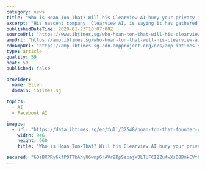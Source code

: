 ```yaml
---
category: news
title: "Who is Hoan Ton-That? Will his Clearview AI bury your privacy for ever?"
excerpt: "His nascent company, Clearview AI, is saying it has gathered as many as 3 billion photos from sites like Facebook, Youtube, Twitter ... not surveillance and that Clearview Ai is \"an after-the-fact research tool.\" Though the technology is only being used by law enforcement agencies now, commercialisation of its use can spell danger, privacy ..."
publishedDateTime: 2020-01-23T10:07:00Z
sourceUrl: "https://www.ibtimes.sg/who-hoan-ton-that-will-his-clearview-ai-bury-your-privacy-ever-38164"
ampUrl: "https://amp.ibtimes.sg/who-hoan-ton-that-will-his-clearview-ai-bury-your-privacy-ever-38164"
cdnAmpUrl: "https://amp-ibtimes-sg.cdn.ampproject.org/c/s/amp.ibtimes.sg/who-hoan-ton-that-will-his-clearview-ai-bury-your-privacy-ever-38164"
type: article
quality: 59
heat: 59
published: false

provider:
  name: Ellen
  domain: ibtimes.sg

topics:
  - AI
  - Facebook AI

images:
  - url: "https://data.ibtimes.sg/en/full/32548/hoan-ton-that-founder-clearview-ai.png"
    width: 946
    height: 660
    title: "Who is Hoan Ton-That? Will his Clearview AI bury your privacy for ever?"

secured: "6OaBXPRy6kfPOTTbAhyU6wnpGrAVrZDpSexajW3LTUFCI2Zu4wXsDBBmkCVfbna1Fef3nXYigtCiYbTaTpWrRRxJeB2cJRXlYBqfHqRDkBUK3KnvQqnANaIiyJCqcwnvFJmJ6gGlrRcgTMeUwKc07M9dCrBZ+ahsZsd8UjI6eqZYuEzFZR+kxACiwIaRLP+WcIq+SvC2TUYVlFuZRrXn06wZyu9aW8wIIa9eIDsE57Qwj5vkFKhmmE8069C1zjI5H771tsQe+sj1rrGXxy4LafGhrI/96npcslGJOcjKItXZ3A4WYIVrKNOwVHxezk9VDe+pBNim13PszbsZA+79Mb0vtT7c84/b7umLPfUnczg2VnH6AsK5v6CNlGPsFVhuio+Hzw4ldZ9NGlN3EVzmwaiwf0FyYKrTghRn1LAcpm8l1jzGlQa56tLtIMKemQOaTcTy8Vmv0vMZyoJWRcd0068AeB20jxIw9cBVfNt7jO4=;mDVyknYeN0H9Ghp98c1+IA=="
---
```


